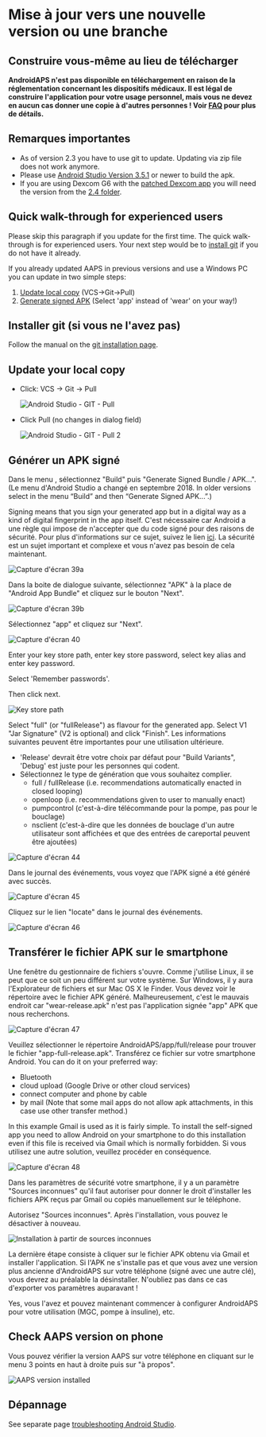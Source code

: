 # Mise à jour vers une nouvelle version ou une branche

## Construire vous-même au lieu de télécharger

**AndroidAPS n'est pas disponible en téléchargement en raison de la réglementation concernant les dispositifs médicaux. Il est légal de construire l'application pour votre usage personnel, mais vous ne devez en aucun cas donner une copie à d'autres personnes ! Voir [FAQ](../Getting-Started/FAQ.md) pour plus de détails.**

## Remarques importantes

* As of version 2.3 you have to use git to update. Updating via zip file does not work anymore.
* Please use [Android Studio Version 3.5.1](https://developer.android.com/studio/) or newer to build the apk.
* If you are using Dexcom G6 with the [patched Dexcom app](../Hardware/DexcomG6#if-using-g6-with-patched-dexcom-app) you will need the version from the [2.4 folder](https://github.com/dexcomapp/dexcomapp/tree/master/2.4).

## Quick walk-through for experienced users

Please skip this paragraph if you update for the first time. The quick walk-through is for experienced users. Your next step would be to [install git](../Installing-AndroidAPS/git-install.rst) if you do not have it already.

If you already updated AAPS in previous versions and use a Windows PC you can update in two simple steps:

1. [Update local copy](../Installing-AndroidAPS/Update-to-new-version#update-your-local-copy) (VCS->Git->Pull)
2. [Generate signed APK](../Installing-AndroidAPS/Update-to-new-version#generate-signed-apk) (Select 'app' instead of 'wear' on your way!)

## Installer git (si vous ne l'avez pas)

Follow the manual on the [git installation page](../Installing-AndroidAPS/git-install.rst).

## Update your local copy

* Click: VCS -> Git -> Pull
  
  ![Android Studio - GIT - Pull](../images/Update_Pull.png)

* Click Pull (no changes in dialog field)
  
  ![Android Studio - GIT - Pull 2](../images/Update_Pull2.png)

## Générer un APK signé

<!--- Text is maintained in page building-apk.md ---> Dans le menu , sélectionnez "Build" puis "Generate Signed Bundle / APK...". (Le menu d'Android Studio a changé en septembre 2018. In older versions select in the menu “Build” and then “Generate Signed APK...”.)

  
Signing means that you sign your generated app but in a digital way as a kind of digital fingerprint in the app itself. C'est nécessaire car Android a une règle qui impose de n'accepter que du code signé pour des raisons de sécurité. Pour plus d'informations sur ce sujet, suivez le lien [ici](https://developer.android.com/studio/publish/app-signing.html#generate-key). La sécurité est un sujet important et complexe et vous n'avez pas besoin de cela maintenant.

![Capture d'écran 39a](../images/Installation_Screenshot_39a.PNG)

Dans la boite de dialogue suivante, sélectionnez "APK" à la place de "Android App Bundle" et cliquez sur le bouton "Next".

![Capture d'écran 39b](../images/Installation_Screenshot_39b.PNG)

Sélectionnez "app" et cliquez sur "Next".

![Capture d'écran 40](../images/Installation_Screenshot_40.png)

Enter your key store path, enter key store password, select key alias and enter key password.

Select 'Remember passwords'.

Then click next.

![Key store path](../images/KeystorePathUpdate.PNG)

Select "full" (or "fullRelease") as flavour for the generated app. Select V1 "Jar Signature" (V2 is optional) and click "Finish". Les informations suivantes peuvent être importantes pour une utilisation ultérieure.

* 'Release' devrait être votre choix par défaut pour "Build Variants", 'Debug' est juste pour les personnes qui codent.
* Sélectionnez le type de génération que vous souhaitez complier. 
  * full / fullRelease (i.e. recommendations automatically enacted in closed looping)
  * openloop (i.e. recommendations given to user to manually enact)
  * pumpcontrol (c'est-à-dire télécommande pour la pompe, pas pour le bouclage)
  * nsclient (c'est-à-dire que les données de bouclage d'un autre utilisateur sont affichées et que des entrées de careportal peuvent être ajoutées)

![Capture d'écran 44](../images/Installation_Screenshot_44.png)

Dans le journal des événements, vous voyez que l'APK signé a été généré avec succès.

![Capture d'écran 45](../images/Installation_Screenshot_45.png)

Cliquez sur le lien "locate" dans le journal des événements.

![Capture d'écran 46](../images/Installation_Screenshot_46.png)

## Transférer le fichier APK sur le smartphone

<!--- Text is maintained in page building-apk.md ---> Une fenêtre du gestionnaire de fichiers s'ouvre. Comme j'utilise Linux, il se peut que ce soit un peu différent sur votre système. Sur Windows, il y aura l'Explorateur de fichiers et sur Mac OS X le Finder. Vous devez voir le répertoire avec le fichier APK généré. Malheureusement, c'est le mauvais endroit car "wear-release.apk" n'est pas l'application signée "app" APK que nous recherchons.

![Capture d'écran 47](../images/Installation_Screenshot_47.png)

Veuillez sélectionner le répertoire AndroidAPS/app/full/release pour trouver le fichier "app-full-release.apk". Transférez ce fichier sur votre smartphone Android. You can do it on your preferred way:

* Bluetooth
* cloud upload (Google Drive or other cloud services)
* connect computer and phone by cable 
* by mail (Note that some mail apps do not allow apk attachments, in this case use other transfer method.)

In this example Gmail is used as it is fairly simple. To install the self-signed app you need to allow Android on your smartphone to do this installation even if this file is received via Gmail which is normally forbidden. Si vous utilisez une autre solution, veuillez procéder en conséquence.

![Capture d'écran 48](../images/Installation_Screenshot_48.png)

Dans les paramètres de sécurité votre smartphone, il y a un paramètre "Sources inconnues" qu'il faut autoriser pour donner le droit d'installer les fichiers APK reçus par Gmail ou copiés manuellement sur le téléphone.

Autorisez "Sources inconnues". Après l'installation, vous pouvez le désactiver à nouveau.

![Installation à partir de sources inconnues](../images/Installation_Screenshot_49-50.png)

La dernière étape consiste à cliquer sur le fichier APK obtenu via Gmail et installer l'application. Si l'APK ne s'installe pas et que vous avez une version plus ancienne d'AndroidAPS sur votre téléphone (signé avec une autre clé), vous devrez au préalable la désinstaller. N'oubliez pas dans ce cas d'exporter vos paramètres auparavant !

Yes, vous l'avez et pouvez maintenant commencer à configurer AndroidAPS pour votre utilisation (MGC, pompe à insuline), etc.

## Check AAPS version on phone

Vous pouvez vérifier la version AAPS sur votre téléphone en cliquant sur le menu 3 points en haut à droite puis sur "à propos".

![AAPS version installed](../images/Update_VersionCheck.png)

## Dépannage

See separate page [troubleshooting Android Studio](../Installing-AndroidAPS/troubleshooting_androidstudio.rst).